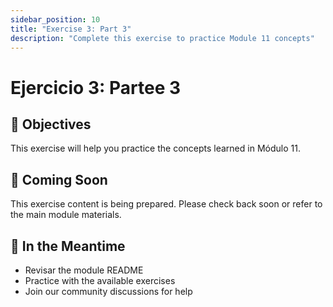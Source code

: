 ```yaml
---
sidebar_position: 10
title: "Exercise 3: Part 3"
description: "Complete this exercise to practice Module 11 concepts"
---
```


# Ejercicio 3: Partee 3

## 🎯 Objectives

This exercise will help you practice the concepts learned in Módulo 11.

## 📝 Coming Soon

This exercise content is being prepared. Please check back soon or refer to the main module materials.

## 🚀 In the Meantime

- Revisar the module README
- Practice with the available exercises
- Join our community discussions for help
